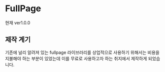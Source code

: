 # FullPage
현재 ver1.0.0 

## 제작 계기
기존에 널리 알려져 있는 fullpage 라이브러리를 상업적으로 사용하기 위해서는 비용을 지불해야 하는 부분이 있었는데 이를 무료로 사용하고자 하는 취지에서 제작하게 되었습니다.

